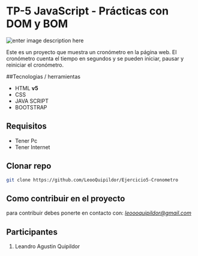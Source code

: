 # TP-5 JavaScript - Prácticas con DOM y BOM
![enter image description here](https://snipboard.io/DXAW57.jpg)


Este es un proyecto que muestra un cronómetro en la página web. El cronómetro cuenta el tiempo en segundos y se pueden iniciar, pausar y reiniciar el cronómetro.

##Tecnologias / herramientas

-   HTML **v5**
- CSS
-   JAVA SCRIPT
-  BOOTSTRAP

## Requisitos

-   Tener Pc
-   Tener Internet


## Clonar repo

```bash
git clone https://github.com/LeooQuipildor/Ejercicio5-Cronometro
```

## Como contribuir en el proyecto

para contribuir debes ponerte en contacto con: *leoooquipildor@gmail.com*

## Participantes

1. Leandro Agustin Quipildor
